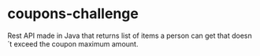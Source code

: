 # coupons-challenge
Rest API made in Java that returns list of items a person can get that doesn´t exceed the coupon maximum amount.

